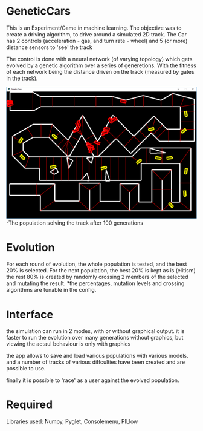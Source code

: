 # GeneticCars

This is an Experiment/Game in machine learning.
The objective was to create a driving algorithm, to drive around a simulated 2D track.
The Car has 2 controls (acceleration - gas, and turn rate - wheel) and 5 (or more) distance sensors to 'see' the track

The control is done with a neural network (of varying topology) which gets evolved by a genetic algorithm over a series of generetions.
With the fitness of each network being the distance driven on the track (measured by gates in the track).

![Alt text](/doc/After100generations.PNG?raw=true "The population solving the track after 100 generations")
-The population solving the track after 100 generations

# Evolution
For each round of evolution, the whole population is tested, and the best 20% is selected.
For the next population, the best 20% is kept as is (elitism)
the rest 80% is created by randomly crossing 2 members of the selected and mutating the result.
*the percentages, mutation levels and crossing algorithms are tunable in the config.

# Interface
the simulation can run in 2 modes, with or without graphical output. 
it is faster to run the evolution over many generations without graphics, but viewing the actaul behaviour is only with graphics

the app allows to save and load various populations with various models.
and a number of tracks of various diffculties have been created and are possible to use.

finally it is possible to 'race' as a user against the evolved population.

# Required
Libraries used: Numpy, Pyglet, Consolemenu, PILlow
